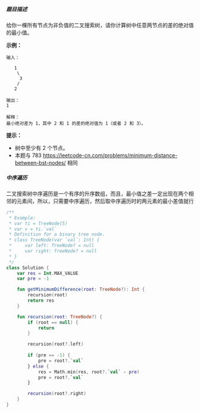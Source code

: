 ##### 题目描述

给你一棵所有节点为非负值的二叉搜索树，请你计算树中任意两节点的差的绝对值的最小值。

 

**示例：**

```
输入：

   1
    \
     3
    /
   2

输出：
1

解释：
最小绝对差为 1，其中 2 和 1 的差的绝对值为 1（或者 2 和 3）。
```

 

**提示：**

- 树中至少有 2 个节点。
- 本题与 783 https://leetcode-cn.com/problems/minimum-distance-between-bst-nodes/ 相同





##### 中序遍历

二叉搜索树中序遍历是一个有序的升序数组，而且，最小值之差一定出现在两个相邻的元素间，所以，只需要中序遍历，然后取中序遍历时的两元素的最小差值就行

```kotlin
/**
 * Example:
 * var ti = TreeNode(5)
 * var v = ti.`val`
 * Definition for a binary tree node.
 * class TreeNode(var `val`: Int) {
 *     var left: TreeNode? = null
 *     var right: TreeNode? = null
 * }
 */
class Solution {
    var res = Int.MAX_VALUE
    var pre = -1

    fun getMinimumDifference(root: TreeNode?): Int {
        recursion(root)
        return res
    }

    fun recursion(root: TreeNode?) {
        if (root == null) {
            return
        }

        recursion(root?.left)
        
        if (pre == -1) {
            pre = root?.`val`
        } else {
            res = Math.min(res, root?.`val` - pre)
            pre = root?.`val`
        }

        recursion(root?.right)
    }
}
```

